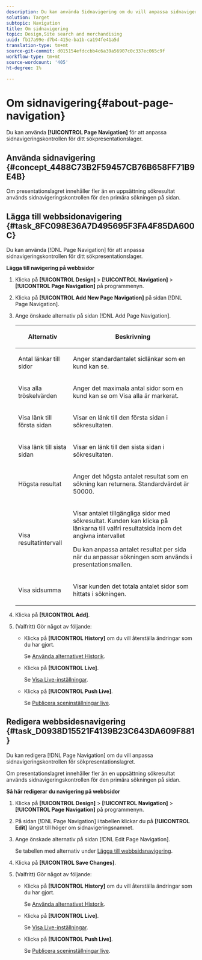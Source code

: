 ```yaml
---
description: Du kan använda Sidnavigering om du vill anpassa sidnavigeringskontrollen för sökpresentationslagret.
solution: Target
subtopic: Navigation
title: Om sidnavigering
topic: Design,Site search and merchandising
uuid: fb17a99e-d7b4-415e-ba1b-ca194fe41a5d
translation-type: tm+mt
source-git-commit: d015154efdccbb4c6a39a56907c0c337ec065c9f
workflow-type: tm+mt
source-wordcount: '405'
ht-degree: 1%

---
```



# Om sidnavigering{#about-page-navigation}

Du kan använda **[!UICONTROL Page Navigation]** för att anpassa sidnavigeringskontrollen för ditt sökpresentationslager.

## Använda sidnavigering {#concept_4488C73B2F59457CB76B658FF71B9E4B}

Om presentationslagret innehåller fler än en uppsättning sökresultat används sidnavigeringskontrollen för den primära sökningen på sidan.

## Lägga till webbsidonavigering {#task_8FC098E36A7D495695F3FA4F85DA600C}

Du kan använda [!DNL Page Navigation] för att anpassa sidnavigeringskontrollen för ditt sökpresentationslager.

<!-- 

t_configuring_web_page_navigation.xml

 -->

**Lägga till navigering på webbsidor**

1. Klicka på **[!UICONTROL Design]** > **[!UICONTROL Navigation]** > **[!UICONTROL Page Navigation]** på programmenyn.
1. Klicka på **[!UICONTROL Add New Page Navigation]** på sidan [!DNL Page Navigation].
1. Ange önskade alternativ på sidan [!DNL Add Page Navigation].

   <!-- 
   r_page_navigation_options.xml
   -->

   <table> 
    <thead> 
      <tr> 
      <th colname="col1" class="entry"> <p>Alternativ </p> </th> 
      <th colname="col2" class="entry"> <p>Beskrivning </p> </th> 
      </tr> 
    </thead>
    <tbody> 
      <tr> 
      <td colname="col1"> <p>Antal länkar till sidor </p> </td> 
      <td colname="col2"> <p> Anger standardantalet sidlänkar som en kund kan se. </p> </td> 
      </tr> 
      <tr> 
      <td colname="col1"> <p>Visa alla tröskelvärden </p> </td> 
      <td colname="col2"> <p>Anger det maximala antal sidor som en kund kan se om <span class="uicontrol"> Visa alla</span> är markerat. </p> </td> 
      </tr> 
      <tr> 
      <td colname="col1"> <p>Visa länk till första sidan </p> </td> 
      <td colname="col2"> <p>Visar en länk till den första sidan i sökresultaten. </p> </td> 
      </tr> 
      <tr> 
      <td colname="col1"> <p>Visa länk till sista sidan </p> </td> 
      <td colname="col2"> <p> Visar en länk till den sista sidan i sökresultaten. </p> </td> 
      </tr> 
      <tr> 
      <td colname="col1"> <p>Högsta resultat </p> </td> 
      <td colname="col2"> <p>Anger det högsta antalet resultat som en sökning kan returnera. Standardvärdet är 50000. </p> </td> 
      </tr> 
      <tr> 
      <td colname="col1"> <p>Visa resultatintervall </p> </td> 
      <td colname="col2"> <p>Visar antalet tillgängliga sidor med sökresultat. Kunden kan klicka på länkarna till valfri resultatsida inom det angivna intervallet </p> <p> Du kan anpassa antalet resultat per sida när du anpassar sökningen som används i presentationsmallen. </p> </td> 
      </tr> 
      <tr> 
      <td colname="col1"> <p>Visa sidsumma </p> </td> 
      <td colname="col2"> <p>Visar kunden det totala antalet sidor som hittats i sökningen. </p> </td> 
      </tr> 
    </tbody> 
    </table>

1. Klicka på **[!UICONTROL Add]**.
1. (Valfritt) Gör något av följande:

   * Klicka på **[!UICONTROL History]** om du vill återställa ändringar som du har gjort.

      Se [Använda alternativet Historik](../t-using-the-history-option.md#task_70DD3F87A67242BBBD2CB27156F43002).

   * Klicka på **[!UICONTROL Live]**.

      Se [Visa Live-inställningar](../c-about-staging.md#task_401A0EBDB5DB4D4CA933CBA7BECDC10F).

   * Klicka på **[!UICONTROL Push Live]**.

      Se [Publicera sceninställningar live](../c-about-staging.md#task_44306783B4C0408AAA58B471DAF2D9A4).

## Redigera webbsidesnavigering {#task_D0938D15521F4139B23C643DA609F881}

Du kan redigera [!DNL Page Navigation] om du vill anpassa sidnavigeringskontrollen för sökpresentationslagret.

<!-- 

t_editing_web_page_navigation.xml

 -->

Om presentationslagret innehåller fler än en uppsättning sökresultat används sidnavigeringskontrollen för den primära sökningen på sidan.

**Så här redigerar du navigering på webbsidor**

1. Klicka på **[!UICONTROL Design]** > **[!UICONTROL Navigation]** > **[!UICONTROL Page Navigation]** på programmenyn.
1. På sidan [!DNL Page Navigation] i tabellen klickar du på **[!UICONTROL Edit]** längst till höger om sidnavigeringsnamnet.
1. Ange önskade alternativ på sidan [!DNL Edit Page Navigation].

   Se tabellen med alternativ under [Lägga till webbsidsnavigering](../c-about-design-menu/c-about-page-navigation.md#task_8FC098E36A7D495695F3FA4F85DA600C).
1. Klicka på **[!UICONTROL Save Changes]**.
1. (Valfritt) Gör något av följande:

   * Klicka på **[!UICONTROL History]** om du vill återställa ändringar som du har gjort.

      Se [Använda alternativet Historik](../t-using-the-history-option.md#task_70DD3F87A67242BBBD2CB27156F43002).

   * Klicka på **[!UICONTROL Live]**.

      Se [Visa Live-inställningar](../c-about-staging.md#task_401A0EBDB5DB4D4CA933CBA7BECDC10F).

   * Klicka på **[!UICONTROL Push Live]**.

      Se [Publicera sceninställningar live](../c-about-staging.md#task_44306783B4C0408AAA58B471DAF2D9A4).

